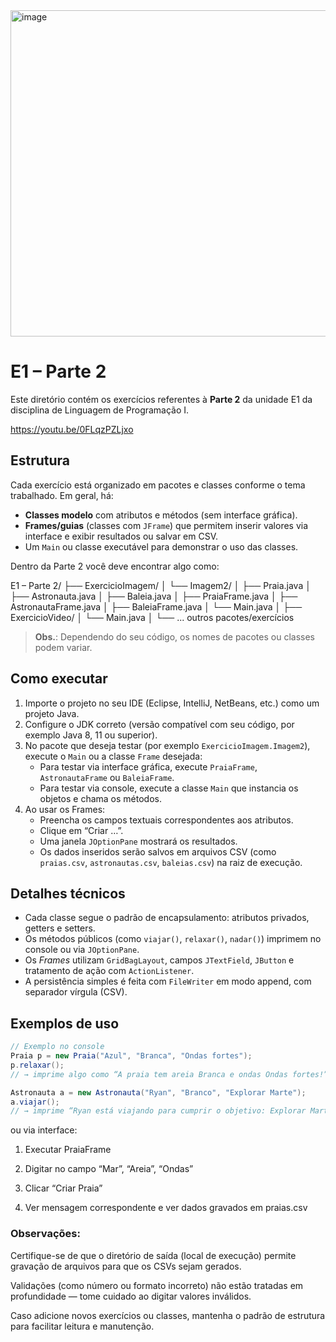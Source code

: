 <img width="1473" height="522" alt="image" src="https://github.com/user-attachments/assets/4d9393ed-cd5c-4aa3-98dc-70a0a2bdca25" />


# E1 – Parte 2

Este diretório contém os exercícios referentes à **Parte 2** da unidade E1 da disciplina de Linguagem de Programação I.

https://youtu.be/0FLqzPZLjxo

## Estrutura

Cada exercício está organizado em pacotes e classes conforme o tema trabalhado. Em geral, há:

- **Classes modelo** com atributos e métodos (sem interface gráfica).
- **Frames/guias** (classes com `JFrame`) que permitem inserir valores via interface e exibir resultados ou salvar em CSV.
- Um `Main` ou classe executável para demonstrar o uso das classes.

Dentro da Parte 2 você deve encontrar algo como:

E1 – Parte 2/
├── ExercicioImagem/
│ └── Imagem2/
│ ├── Praia.java
│ ├── Astronauta.java
│ ├── Baleia.java
│ ├── PraiaFrame.java
│ ├── AstronautaFrame.java
│ ├── BaleiaFrame.java
│ └── Main.java
│
├── ExercicioVideo/
│ └── Main.java
│
└── ... outros pacotes/exercícios


> **Obs.**: Dependendo do seu código, os nomes de pacotes ou classes podem variar.

## Como executar

1. Importe o projeto no seu IDE (Eclipse, IntelliJ, NetBeans, etc.) como um projeto Java.
2. Configure o JDK correto (versão compatível com seu código, por exemplo Java 8, 11 ou superior).
3. No pacote que deseja testar (por exemplo `ExercicioImagem.Imagem2`), execute o `Main` ou a classe `Frame` desejada:
   - Para testar via interface gráfica, execute `PraiaFrame`, `AstronautaFrame` ou `BaleiaFrame`.
   - Para testar via console, execute a classe `Main` que instancia os objetos e chama os métodos.
4. Ao usar os Frames:
   - Preencha os campos textuais correspondentes aos atributos.
   - Clique em “Criar …”.
   - Uma janela `JOptionPane` mostrará os resultados.
   - Os dados inseridos serão salvos em arquivos CSV (como `praias.csv`, `astronautas.csv`, `baleias.csv`) na raiz de execução.

## Detalhes técnicos

- Cada classe segue o padrão de encapsulamento: atributos privados, getters e setters.
- Os métodos públicos (como `viajar()`, `relaxar()`, `nadar()`) imprimem no console ou via `JOptionPane`.
- Os *Frames* utilizam `GridBagLayout`, campos `JTextField`, `JButton` e tratamento de ação com `ActionListener`.
- A persistência simples é feita com `FileWriter` em modo append, com separador vírgula (CSV).

## Exemplos de uso

```java
// Exemplo no console
Praia p = new Praia("Azul", "Branca", "Ondas fortes");
p.relaxar();
// → imprime algo como “A praia tem areia Branca e ondas Ondas fortes!”

Astronauta a = new Astronauta("Ryan", "Branco", "Explorar Marte");
a.viajar();
// → imprime “Ryan está viajando para cumprir o objetivo: Explorar Marte”
```


ou via interface:

1. Executar PraiaFrame

2. Digitar no campo “Mar”, “Areia”, “Ondas”

3. Clicar “Criar Praia”

4. Ver mensagem correspondente e ver dados gravados em praias.csv

### Observações:

Certifique-se de que o diretório de saída (local de execução) permite gravação de arquivos para que os CSVs sejam gerados.

Validações (como número ou formato incorreto) não estão tratadas em profundidade — tome cuidado ao digitar valores inválidos.

Caso adicione novos exercícios ou classes, mantenha o padrão de estrutura para facilitar leitura e manutenção.
